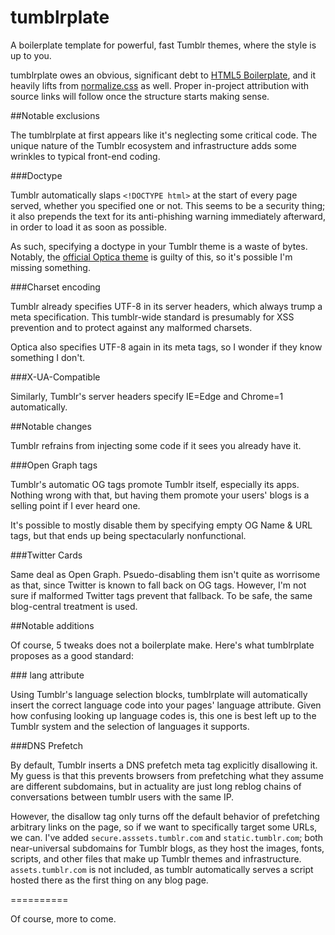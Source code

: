 tumblrplate
========================

A boilerplate template for powerful, fast Tumblr themes, where the style is up to you.

tumblrplate owes an obvious, significant debt to [HTML5 Boilerplate](http://html5boilerplate.com/), and it heavily lifts from [normalize.css](http://necolas.github.io/normalize.css/) as well. Proper in-project attribution with source links will follow once the structure starts making sense.

##Notable exclusions

The tumblrplate at first appears like it's neglecting some critical code. The unique nature of the Tumblr ecosystem and infrastructure adds some wrinkles to typical front-end coding.

###Doctype

Tumblr automatically slaps `<!DOCTYPE html>` at the start of every page served, whether you specified one or not. This seems to be a security thing; it also prepends the text for its anti-phishing warning immediately afterward, in order to load it as soon as possible.

As such, specifying a doctype in your Tumblr theme is a waste of bytes. Notably, the [official Optica theme](https://www.tumblr.com/theme/37310) is guilty of this, so it's possible I'm missing something.

###Charset encoding

Tumblr already specifies UTF-8 in its server headers, which always trump a meta specification. This tumblr-wide standard is presumably for XSS prevention and to protect against any malformed charsets.

Optica also specifies UTF-8 again in its meta tags, so I wonder if they know something I don't.

###X-UA-Compatible

Similarly, Tumblr's server headers specify IE=Edge and Chrome=1 automatically.

##Notable changes

Tumblr refrains from injecting some code if it sees you already have it.

###Open Graph tags

Tumblr's automatic OG tags promote Tumblr itself, especially its apps. Nothing wrong with that, but having them promote your users' blogs is a selling point if I ever heard one.

It's possible to mostly disable them by specifying empty OG Name & URL tags, but that ends up being spectacularly nonfunctional.

###Twitter Cards

Same deal as Open Graph. Psuedo-disabling them isn't quite as worrisome as that, since Twitter is known to fall back on OG tags. However, I'm not sure if malformed Twitter tags prevent that fallback. To be safe, the same blog-central treatment is used.

##Notable additions

Of course, 5 tweaks does not a boilerplate make. Here's what tumblrplate proposes as a good standard:

###<html> lang attribute

Using Tumblr's language selection blocks, tumblrplate will automatically insert the correct language code into your pages' language attribute. Given how confusing looking up language codes is, this one is best left up to the Tumblr system and the selection of languages it supports.

###DNS Prefetch

By default, Tumblr inserts a DNS prefetch meta tag explicitly disallowing it. My guess is that this prevents browsers from prefetching what they assume are different subdomains, but in actuality are just long reblog chains of conversations between tumblr users with the same IP.

However, the disallow tag only turns off the default behavior of prefetching arbitrary links on the page, so if we want to specifically target some URLs, we can. I've added `secure.asssets.tumblr.com` and `static.tumblr.com`; both near-universal subdomains for Tumblr blogs, as they host the images, fonts, scripts, and other files that make up Tumblr themes and infrastructure. `assets.tumblr.com` is not included, as tumblr automatically serves a script hosted there as the first thing on any blog page.

==========

Of course, more to come.
